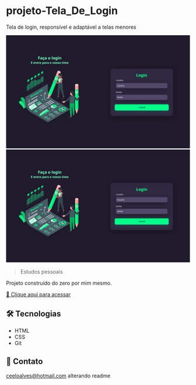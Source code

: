 # projeto-Tela_De_Login
 Tela de login, responsível e adaptável a telas menores

![preview](projeto/assets/img/PreviewG.png) ![preview](projeto/assets/img/previewG.png)


> Estudos pessoais

Projeto construído do zero por mim mesmo.

[🔗 Clique aqui para acessar](https://marcelera69.github.io/projeto-Tela_De_Login/projeto/index.html)


## 🛠 Tecnologias

- HTML
- CSS
- Git 

## 💛 Contato

ceeloalves@hotmail.com
alterando readme